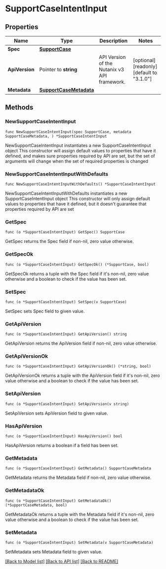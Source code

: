 # SupportCaseIntentInput

## Properties

Name | Type | Description | Notes
------------ | ------------- | ------------- | -------------
**Spec** | [**SupportCase**](SupportCase.md) |  | 
**ApiVersion** | Pointer to **string** | API Version of the Nutanix v3 API framework. | [optional] [readonly] [default to "3.1.0"]
**Metadata** | [**SupportCaseMetadata**](SupportCaseMetadata.md) |  | 

## Methods

### NewSupportCaseIntentInput

`func NewSupportCaseIntentInput(spec SupportCase, metadata SupportCaseMetadata, ) *SupportCaseIntentInput`

NewSupportCaseIntentInput instantiates a new SupportCaseIntentInput object
This constructor will assign default values to properties that have it defined,
and makes sure properties required by API are set, but the set of arguments
will change when the set of required properties is changed

### NewSupportCaseIntentInputWithDefaults

`func NewSupportCaseIntentInputWithDefaults() *SupportCaseIntentInput`

NewSupportCaseIntentInputWithDefaults instantiates a new SupportCaseIntentInput object
This constructor will only assign default values to properties that have it defined,
but it doesn't guarantee that properties required by API are set

### GetSpec

`func (o *SupportCaseIntentInput) GetSpec() SupportCase`

GetSpec returns the Spec field if non-nil, zero value otherwise.

### GetSpecOk

`func (o *SupportCaseIntentInput) GetSpecOk() (*SupportCase, bool)`

GetSpecOk returns a tuple with the Spec field if it's non-nil, zero value otherwise
and a boolean to check if the value has been set.

### SetSpec

`func (o *SupportCaseIntentInput) SetSpec(v SupportCase)`

SetSpec sets Spec field to given value.


### GetApiVersion

`func (o *SupportCaseIntentInput) GetApiVersion() string`

GetApiVersion returns the ApiVersion field if non-nil, zero value otherwise.

### GetApiVersionOk

`func (o *SupportCaseIntentInput) GetApiVersionOk() (*string, bool)`

GetApiVersionOk returns a tuple with the ApiVersion field if it's non-nil, zero value otherwise
and a boolean to check if the value has been set.

### SetApiVersion

`func (o *SupportCaseIntentInput) SetApiVersion(v string)`

SetApiVersion sets ApiVersion field to given value.

### HasApiVersion

`func (o *SupportCaseIntentInput) HasApiVersion() bool`

HasApiVersion returns a boolean if a field has been set.

### GetMetadata

`func (o *SupportCaseIntentInput) GetMetadata() SupportCaseMetadata`

GetMetadata returns the Metadata field if non-nil, zero value otherwise.

### GetMetadataOk

`func (o *SupportCaseIntentInput) GetMetadataOk() (*SupportCaseMetadata, bool)`

GetMetadataOk returns a tuple with the Metadata field if it's non-nil, zero value otherwise
and a boolean to check if the value has been set.

### SetMetadata

`func (o *SupportCaseIntentInput) SetMetadata(v SupportCaseMetadata)`

SetMetadata sets Metadata field to given value.



[[Back to Model list]](../README.md#documentation-for-models) [[Back to API list]](../README.md#documentation-for-api-endpoints) [[Back to README]](../README.md)


